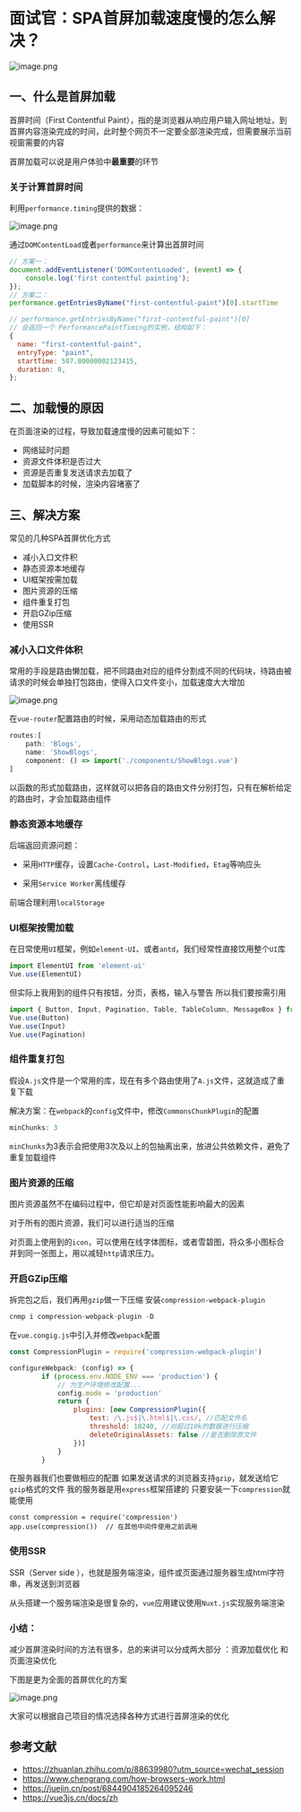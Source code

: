 # 面试官：SPA首屏加载速度慢的怎么解决？

![image.png](https://static.vue-js.com/24617c00-3acc-11eb-ab90-d9ae814b240d.png)


## 一、什么是首屏加载

首屏时间（First Contentful Paint），指的是浏览器从响应用户输入网址地址，到首屏内容渲染完成的时间，此时整个网页不一定要全部渲染完成，但需要展示当前视窗需要的内容

首屏加载可以说是用户体验中**最重要**的环节

### 关于计算首屏时间
利用`performance.timing`提供的数据：

 ![image.png](https://static.vue-js.com/2e2491a0-3acc-11eb-85f6-6fac77c0c9b3.png)

通过`DOMContentLoad`或者`performance`来计算出首屏时间

```js
// 方案一：
document.addEventListener('DOMContentLoaded', (event) => {
    console.log('first contentful painting');
});
// 方案二：
performance.getEntriesByName("first-contentful-paint")[0].startTime

// performance.getEntriesByName("first-contentful-paint")[0]
// 会返回一个 PerformancePaintTiming的实例，结构如下：
{
  name: "first-contentful-paint",
  entryType: "paint",
  startTime: 507.80000002123415,
  duration: 0,
};
```

## 二、加载慢的原因

在页面渲染的过程，导致加载速度慢的因素可能如下：

- 网络延时问题
- 资源文件体积是否过大
- 资源是否重复发送请求去加载了
- 加载脚本的时候，渲染内容堵塞了



## 三、解决方案

常见的几种SPA首屏优化方式

- 减小入口文件积
- 静态资源本地缓存
- UI框架按需加载
- 图片资源的压缩
- 组件重复打包
- 开启GZip压缩
- 使用SSR



### 减小入口文件体积

常用的手段是路由懒加载，把不同路由对应的组件分割成不同的代码块，待路由被请求的时候会单独打包路由，使得入口文件变小，加载速度大大增加

 ![image.png](https://static.vue-js.com/486cee90-3acc-11eb-ab90-d9ae814b240d.png)

在`vue-router`配置路由的时候，采用动态加载路由的形式

```js
routes:[ 
    path: 'Blogs',
    name: 'ShowBlogs',
    component: () => import('./components/ShowBlogs.vue')
]
```

以函数的形式加载路由，这样就可以把各自的路由文件分别打包，只有在解析给定的路由时，才会加载路由组件



### 静态资源本地缓存

后端返回资源问题：

- 采用`HTTP`缓存，设置`Cache-Control`，`Last-Modified`，`Etag`等响应头

- 采用`Service Worker`离线缓存

前端合理利用`localStorage`



### UI框架按需加载

在日常使用`UI`框架，例如`element-UI`、或者`antd`，我们经常性直接饮用整个`UI`库

```js
import ElementUI from 'element-ui'
Vue.use(ElementUI)
```

但实际上我用到的组件只有按钮，分页，表格，输入与警告 所以我们要按需引用

```js
import { Button, Input, Pagination, Table, TableColumn, MessageBox } from 'element-ui';
Vue.use(Button)
Vue.use(Input)
Vue.use(Pagination)
```



### 组件重复打包

假设`A.js`文件是一个常用的库，现在有多个路由使用了`A.js`文件，这就造成了重复下载

解决方案：在`webpack`的`config`文件中，修改`CommonsChunkPlugin`的配置

```js
minChunks: 3
```

`minChunks`为3表示会把使用3次及以上的包抽离出来，放进公共依赖文件，避免了重复加载组件



### 图片资源的压缩

图片资源虽然不在编码过程中，但它却是对页面性能影响最大的因素

对于所有的图片资源，我们可以进行适当的压缩

对页面上使用到的`icon`，可以使用在线字体图标，或者雪碧图，将众多小图标合并到同一张图上，用以减轻`http`请求压力。



### 开启GZip压缩

拆完包之后，我们再用`gzip`做一下压缩 安装`compression-webpack-plugin`

```js
cnmp i compression-webpack-plugin -D
```

在`vue.congig.js`中引入并修改`webpack`配置

```js
const CompressionPlugin = require('compression-webpack-plugin')

configureWebpack: (config) => {
        if (process.env.NODE_ENV === 'production') {
            // 为生产环境修改配置...
            config.mode = 'production'
            return {
                plugins: [new CompressionPlugin({
                    test: /\.js$|\.html$|\.css/, //匹配文件名
                    threshold: 10240, //对超过10k的数据进行压缩
                    deleteOriginalAssets: false //是否删除原文件
                })]
            }
        }
```

在服务器我们也要做相应的配置 如果发送请求的浏览器支持`gzip`，就发送给它`gzip`格式的文件 我的服务器是用`express`框架搭建的 只要安装一下`compression`就能使用

```
const compression = require('compression')
app.use(compression())  // 在其他中间件使用之前调用
```



### 使用SSR

SSR（Server side ），也就是服务端渲染，组件或页面通过服务器生成html字符串，再发送到浏览器

从头搭建一个服务端渲染是很复杂的，`vue`应用建议使用`Nuxt.js`实现服务端渲染



### 小结：

减少首屏渲染时间的方法有很多，总的来讲可以分成两大部分 ：资源加载优化 和 页面渲染优化

下图是更为全面的首屏优化的方案

 ![image.png](https://static.vue-js.com/4fafe900-3acc-11eb-85f6-6fac77c0c9b3.png)


大家可以根据自己项目的情况选择各种方式进行首屏渲染的优化



## 参考文献

- https://zhuanlan.zhihu.com/p/88639980?utm_source=wechat_session
- https://www.chengrang.com/how-browsers-work.html
- https://juejin.cn/post/6844904185264095246
- https://vue3js.cn/docs/zh